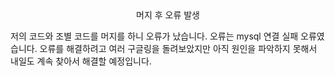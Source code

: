 <center>머지 후 오류 발생</center>

저의 코드와 조별 코드를 머지를 하니 오류가 났습니다. 오류는 mysql 연결 실패 오류였습니다. 오류를 해결하려고 여러 구글링을 돌려보았지만 아직 원인을 파악하지 못해서 내일도 계속 찾아서 해결할 예정입니다.